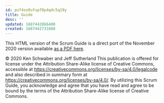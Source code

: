 ```yaml
---
id: puf4so9ufupf8p4q4c5q19y
title: Guide
desc: ''
updated: 1687442866400
created: 1687442731888
---
```


This HTML version of the Scrum Guide is a direct port of the November 2020 version available  [as a PDF here](https://scrumguides.org/docs/scrumguide/v2020/2020-Scrum-Guide-US.pdf#zoom=100).

© 2020 Ken Schwaber and Jeff Sutherland This publication is offered for license under the Attribution Share-Alike license of Creative Commons, accessible at https://creativecommons.org/licenses/by-sa/4.0/legalcode and also described in summary form at https://creativecommons.org/licenses/by-sa/4.0/. By utilizing this Scrum Guide, you acknowledge and agree that you have read and agree to be bound by the terms of the Attribution Share-Alike license of Creative Commons.